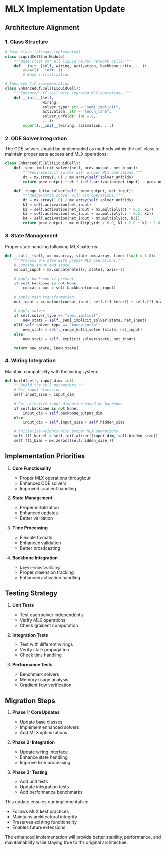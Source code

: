 # MLX Implementation Update

## Architecture Alignment

### 1. Class Structure
```python
# Base class (already implemented)
class LiquidCell(nn.Module):
    """Base class for all liquid neural network cells."""
    def __init__(self, wiring, activation, backbone_units, ...):
        super().__init__()
        # Base initialization

# Enhanced CfC implementation
class EnhancedCfCCell(LiquidCell):
    """Enhanced CfC cell with improved MLX operations."""
    def __init__(self, 
                 wiring,
                 solver_type: str = "semi_implicit",
                 activation: str = "lecun_tanh",
                 solver_unfolds: int = 6,
                 ...):
        super().__init__(wiring, activation, ...)
```

### 2. ODE Solver Integration

The ODE solvers should be implemented as methods within the cell class to maintain proper state access and MLX operations:

```python
class EnhancedCfCCell(LiquidCell):
    def _semi_implicit_solver(self, prev_output, net_input):
        """Semi-implicit solver with proper MLX operations."""
        dt = mx.array(1.0) / mx.array(self.solver_unfolds)
        return prev_output + dt * (self.activation(net_input) - prev_output)

    def _runge_kutta_solver(self, prev_output, net_input):
        """Runge-Kutta solver with MLX operations."""
        dt = mx.array(1.0) / mx.array(self.solver_unfolds)
        k1 = self.activation(net_input)
        k2 = self.activation(net_input + mx.multiply(dt * 0.5, k1))
        k3 = self.activation(net_input + mx.multiply(dt * 0.5, k2))
        k4 = self.activation(net_input + mx.multiply(dt, k3))
        return prev_output + mx.multiply(dt / 6.0, k1 + 2.0 * k2 + 2.0 * k3 + k4)
```

### 3. State Management

Proper state handling following MLX patterns:

```python
def __call__(self, x: mx.array, state: mx.array, time: float = 1.0):
    """Process one step with proper MLX operations."""
    # Combine input and state
    concat_input = mx.concatenate([x, state], axis=-1)
    
    # Apply backbone if present
    if self.backbone is not None:
        concat_input = self.backbone(concat_input)
    
    # Apply main transformation
    net_input = mx.matmul(concat_input, self.ff1_kernel) + self.ff1_bias
    
    # Apply solver
    if self.solver_type == "semi_implicit":
        new_state = self._semi_implicit_solver(state, net_input)
    elif self.solver_type == "runge_kutta":
        new_state = self._runge_kutta_solver(state, net_input)
    else:
        new_state = self._explicit_solver(state, net_input)
    
    return new_state, [new_state]
```

### 4. Wiring Integration

Maintain compatibility with the wiring system:

```python
def build(self, input_dim: int):
    """Build the cell parameters."""
    # Set input dimension
    self.input_size = input_dim
    
    # Get effective input dimension based on backbone
    if self.backbone is not None:
        input_dim = self.backbone_output_dim
    else:
        input_dim = self.input_size + self.hidden_size
    
    # Initialize weights with proper MLX operations
    self.ff1_kernel = self.initializer((input_dim, self.hidden_size))
    self.ff1_bias = mx.zeros((self.hidden_size,))
```

## Implementation Priorities

1. **Core Functionality**
   - Proper MLX operations throughout
   - Enhanced ODE solvers
   - Improved gradient handling

2. **State Management**
   - Proper initialization
   - Enhanced updates
   - Better validation

3. **Time Processing**
   - Flexible formats
   - Enhanced validation
   - Better broadcasting

4. **Backbone Integration**
   - Layer-wise building
   - Proper dimension tracking
   - Enhanced activation handling

## Testing Strategy

1. **Unit Tests**
   - Test each solver independently
   - Verify MLX operations
   - Check gradient computation

2. **Integration Tests**
   - Test with different wirings
   - Verify state propagation
   - Check time handling

3. **Performance Tests**
   - Benchmark solvers
   - Memory usage analysis
   - Gradient flow verification

## Migration Steps

1. **Phase 1: Core Updates**
   - Update base classes
   - Implement enhanced solvers
   - Add MLX optimizations

2. **Phase 2: Integration**
   - Update wiring interface
   - Enhance state handling
   - Improve time processing

3. **Phase 3: Testing**
   - Add unit tests
   - Update integration tests
   - Add performance benchmarks

This update ensures our implementation:
- Follows MLX best practices
- Maintains architectural integrity
- Preserves existing functionality
- Enables future extensions

The enhanced implementation will provide better stability, performance, and maintainability while staying true to the original architecture.
